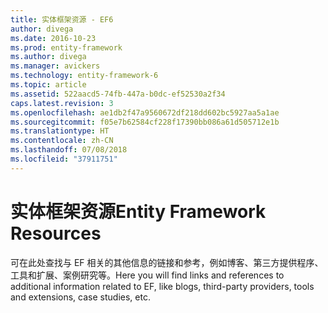 ```yaml
---
title: 实体框架资源 - EF6
author: divega
ms.date: 2016-10-23
ms.prod: entity-framework
ms.author: divega
ms.manager: avickers
ms.technology: entity-framework-6
ms.topic: article
ms.assetid: 522aacd5-74fb-447a-b0dc-ef52530a2f34
caps.latest.revision: 3
ms.openlocfilehash: ae1db2f47a9560672df218dd602bc5927aa5a1ae
ms.sourcegitcommit: f05e7b62584cf228f17390bb086a61d505712e1b
ms.translationtype: HT
ms.contentlocale: zh-CN
ms.lasthandoff: 07/08/2018
ms.locfileid: "37911751"
---
```

# <a name="entity-framework-resources"></a><span data-ttu-id="55efc-102">实体框架资源</span><span class="sxs-lookup"><span data-stu-id="55efc-102">Entity Framework Resources</span></span>
<span data-ttu-id="55efc-103">可在此处查找与 EF 相关的其他信息的链接和参考，例如博客、第三方提供程序、工具和扩展、案例研究等。</span><span class="sxs-lookup"><span data-stu-id="55efc-103">Here you will find links and references to additional information related to EF, like blogs, third-party providers, tools and extensions, case studies, etc.</span></span>
